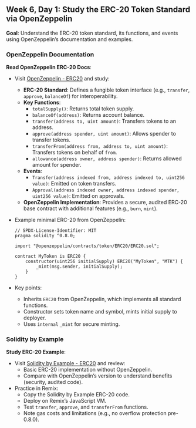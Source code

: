 ## Week 6, Day 1: Study the ERC-20 Token Standard via OpenZeppelin

**Goal**: Understand the ERC-20 token standard, its functions, and events using OpenZeppelin’s documentation and examples.

### OpenZeppelin Documentation

**Read OpenZeppelin ERC-20 Docs**:

- Visit [OpenZeppelin - ERC20](https://docs.openzeppelin.com/contracts/5.x/erc20) and study:
  - **ERC-20 Standard**: Defines a fungible token interface (e.g., `transfer`, `approve`, `balanceOf`) for interoperability.
  - **Key Functions**:
    - `totalSupply()`: Returns total token supply.
    - `balanceOf(address)`: Returns account balance.
    - `transfer(address to, uint amount)`: Transfers tokens to an address.
    - `approve(address spender, uint amount)`: Allows spender to transfer tokens.
    - `transferFrom(address from, address to, uint amount)`: Transfers tokens on behalf of `from`.
    - `allowance(address owner, address spender)`: Returns allowed amount for spender.
  - **Events**:
    - `Transfer(address indexed from, address indexed to, uint256 value)`: Emitted on token transfers.
    - `Approval(address indexed owner, address indexed spender, uint256 value)`: Emitted on approvals.
  - **OpenZeppelin Implementation**: Provides a secure, audited ERC-20 base contract with additional features (e.g., `burn`, `mint`).
- Example minimal ERC-20 from OpenZeppelin:

  ```
  // SPDX-License-Identifier: MIT
  pragma solidity ^0.8.0;

  import "@openzeppelin/contracts/token/ERC20/ERC20.sol";

  contract MyToken is ERC20 {
      constructor(uint256 initialSupply) ERC20("MyToken", "MTK") {
          _mint(msg.sender, initialSupply);
      }
  }
  ```

- Key points:
  - Inherits `ERC20` from OpenZeppelin, which implements all standard functions.
  - Constructor sets token name and symbol, mints initial supply to deployer.
  - Uses `internal` `_mint` for secure minting.

### Solidity by Example

**Study ERC-20 Example**:

- Visit [Solidity by Example - ERC20](https://solidity-by-example.org/app/erc20/) and review:
  - Basic ERC-20 implementation without OpenZeppelin.
  - Compare with OpenZeppelin’s version to understand benefits (security, audited code).
- Practice in Remix:
  - Copy the Solidity by Example ERC-20 code.
  - Deploy on Remix’s JavaScript VM.
  - Test `transfer`, `approve`, and `transferFrom` functions.
  - Note gas costs and limitations (e.g., no overflow protection pre-0.8.0).
